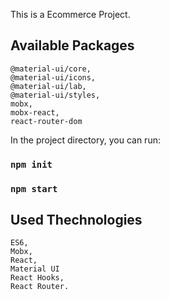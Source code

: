 This is a Ecommerce Project.

## Available Packages

    @material-ui/core,
    @material-ui/icons,
    @material-ui/lab,
    @material-ui/styles,
    mobx,
    mobx-react,
    react-router-dom

In the project directory, you can run:

### `npm init`
### `npm start`

## Used Thechnologies

    ES6,
    Mobx,
    React,
    Material UI
    React Hooks,
    React Router.